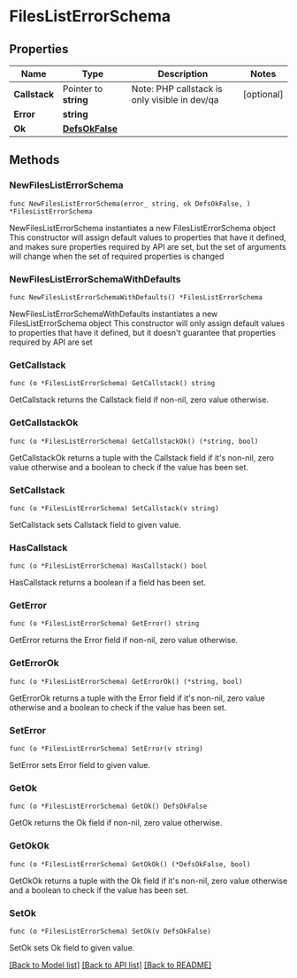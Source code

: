 # FilesListErrorSchema

## Properties

Name | Type | Description | Notes
------------ | ------------- | ------------- | -------------
**Callstack** | Pointer to **string** | Note: PHP callstack is only visible in dev/qa | [optional] 
**Error** | **string** |  | 
**Ok** | [**DefsOkFalse**](DefsOkFalse.md) |  | 

## Methods

### NewFilesListErrorSchema

`func NewFilesListErrorSchema(error_ string, ok DefsOkFalse, ) *FilesListErrorSchema`

NewFilesListErrorSchema instantiates a new FilesListErrorSchema object
This constructor will assign default values to properties that have it defined,
and makes sure properties required by API are set, but the set of arguments
will change when the set of required properties is changed

### NewFilesListErrorSchemaWithDefaults

`func NewFilesListErrorSchemaWithDefaults() *FilesListErrorSchema`

NewFilesListErrorSchemaWithDefaults instantiates a new FilesListErrorSchema object
This constructor will only assign default values to properties that have it defined,
but it doesn't guarantee that properties required by API are set

### GetCallstack

`func (o *FilesListErrorSchema) GetCallstack() string`

GetCallstack returns the Callstack field if non-nil, zero value otherwise.

### GetCallstackOk

`func (o *FilesListErrorSchema) GetCallstackOk() (*string, bool)`

GetCallstackOk returns a tuple with the Callstack field if it's non-nil, zero value otherwise
and a boolean to check if the value has been set.

### SetCallstack

`func (o *FilesListErrorSchema) SetCallstack(v string)`

SetCallstack sets Callstack field to given value.

### HasCallstack

`func (o *FilesListErrorSchema) HasCallstack() bool`

HasCallstack returns a boolean if a field has been set.

### GetError

`func (o *FilesListErrorSchema) GetError() string`

GetError returns the Error field if non-nil, zero value otherwise.

### GetErrorOk

`func (o *FilesListErrorSchema) GetErrorOk() (*string, bool)`

GetErrorOk returns a tuple with the Error field if it's non-nil, zero value otherwise
and a boolean to check if the value has been set.

### SetError

`func (o *FilesListErrorSchema) SetError(v string)`

SetError sets Error field to given value.


### GetOk

`func (o *FilesListErrorSchema) GetOk() DefsOkFalse`

GetOk returns the Ok field if non-nil, zero value otherwise.

### GetOkOk

`func (o *FilesListErrorSchema) GetOkOk() (*DefsOkFalse, bool)`

GetOkOk returns a tuple with the Ok field if it's non-nil, zero value otherwise
and a boolean to check if the value has been set.

### SetOk

`func (o *FilesListErrorSchema) SetOk(v DefsOkFalse)`

SetOk sets Ok field to given value.



[[Back to Model list]](../README.md#documentation-for-models) [[Back to API list]](../README.md#documentation-for-api-endpoints) [[Back to README]](../README.md)


